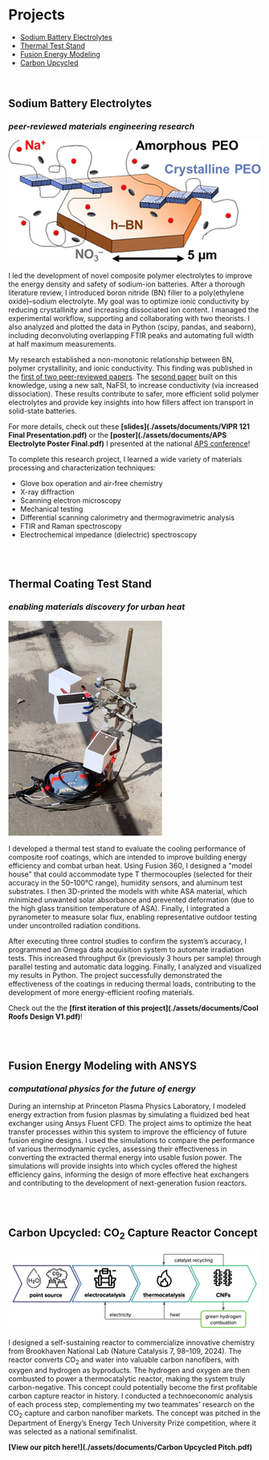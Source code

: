 # Projects
- [Sodium Battery Electrolytes](#sodium-battery-electrolytes)
- [Thermal Test Stand](#thermal-coating-test-stand)
- [Fusion Energy Modeling](#fusion-energy-modeling-with-ANSYS)
- [Carbon Upcycled](#carbon-upcycled)

<br>

## Sodium Battery Electrolytes
### _peer-reviewed materials engineering research_ 

![Abstract Figure](assets/electrolyte_abstract.png)

I led the development of novel composite polymer electrolytes to improve the energy density and safety of sodium-ion batteries. After a thorough literature review, I introduced boron nitride (BN) filler to a poly(ethylene oxide)–sodium electrolyte. My goal was to optimize ionic conductivity by reducing crystallinity and increasing dissociated ion content. I managed the experimental workflow, supporting and collaborating with two theorists. I also analyzed and plotted the data in Python (scipy, pandas, and seaborn), including deconvoluting overlapping FTIR peaks and automating full width at half maximum measurements. 

My research established a non-monotonic relationship between BN, polymer crystallinity, and ionic conductivity. This finding was published in the [first of two peer-reviewed papers](https://pubs.acs.org/doi/10.1021/acs.jpcc.3c06455). The [second paper](https://pubs.acs.org/doi/full/10.1021/acs.chemmater.4c01192) built on this knowledge, using a new salt, NaFSI, to increase conductivity (via increased dissociation). These results contribute to safer, more efficient solid polymer electrolytes and provide key insights into how fillers affect ion transport in solid-state batteries.

For more details, check out these **[slides](./assets/documents/VIPR 121 Final Presentation.pdf)** or the **[poster](./assets/documents/APS Electrolyte Poster Final.pdf)** I presented at the national [APS conference](https://march.aps.org)!


To complete this research project, I learned a wide variety of materials processing and characterization techniques:
- Glove box operation and air-free chemistry
- X-ray diffraction
- Scanning electron microscopy
- Mechanical testing
- Differential scanning calorimetry and thermogravimetric analysis
- FTIR and Raman spectroscopy
- Electrochemical impedance (dielectric) spectroscopy

<br><br>
## Thermal Coating Test Stand
### _enabling materials discovery for urban heat_
![Test stand during an outdoor irradiation experiment](assets/outdoor_roof_photo.png)

I developed a thermal test stand to evaluate the cooling performance of composite roof coatings, which are intended to improve building energy efficiency and combat urban heat. Using Fusion 360, I designed a "model house" that could accommodate type T thermocouples (selected for their accuracy in the 50–100°C range), humidity sensors, and aluminum test substrates. I then 3D-printed the models with white ASA material, which minimized unwanted solar absorbance and prevented deformation (due to the high glass transition temperature of ASA). Finally, I integrated a pyranometer to measure solar flux, enabling representative outdoor testing under uncontrolled radiation conditions. 

After executing three control studies to confirm the system’s accuracy, I programmed an Omega data acquisition system to automate irradiation tests. This increased throughput 6x (previously 3 hours per sample) through parallel testing and automatic data logging. Finally, I analyzed and visualized my results in Python. The project successfully demonstrated the effectiveness of the coatings in reducing thermal loads, contributing to the development of more energy-efficient roofing materials.

Check out the the **[first iteration of this project](./assets/documents/Cool Roofs Design V1.pdf)**!

<br><br>
## Fusion Energy Modeling with ANSYS
### _computational physics for the future of energy_
During an internship at Princeton Plasma Physics Laboratory, I modeled energy extraction from fusion plasmas by simulating a fluidized bed heat exchanger using Ansys Fluent CFD. The project aims to optimize the heat transfer processes within this system to improve the efficiency of future fusion engine designs. I used the simulations to compare the performance of various thermodynamic cycles, assessing their effectiveness in converting the extracted thermal energy into usable fusion power. The simulations will provide insights into which cycles offered the highest efficiency gains, informing the design of more effective heat exchangers and contributing to the development of next-generation fusion reactors.

<br><br>


## Carbon Upcycled: CO<sub>2</sub> Capture Reactor Concept

![Carbon valorization reaction scheme](assets/reactor_design.png)

I designed a self-sustaining reactor to commercialize innovative chemistry from Brookhaven National Lab (Nature Catalysis 7, 98–109, 2024). The reactor converts CO<sub>2</sub> and water into valuable carbon nanofibers, with oxygen and hydrogen as byproducts. The hydrogen and oxygen are then combusted to power a thermocatalytic reactor, making the system truly carbon-negative. This concept could potentially become the first profitable carbon capture reactor in history.
I conducted a technoeconomic analysis of each process step, complementing my two teammates' research on the CO<sub>2</sub> capture and carbon nanofiber markets. The concept was pitched in the Department of Energy’s Energy Tech University Prize competition, where it was selected as a national semifinalist.

**[View our pitch here!](./assets/documents/Carbon Upcycled Pitch.pdf)**
